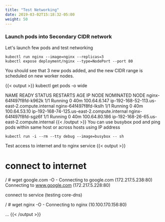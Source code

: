 ```yaml
---
title: "Test Networking"
date: 2019-03-02T15:18:32-05:00
weight: 50
---
```


### Launch pods into Secondary CIDR network

Let's launch few pods and test networking
```
kubectl run nginx --image=nginx --replicas=3
kubectl expose deployment/nginx --type=NodePort --port 80
```
You should see that 3 new pods added, and the new CIDR range is scheduled on new worker nodes.

{{< output >}}
kubectl get pods -o wide

NAME                     READY     STATUS    RESTARTS   AGE       IP              NODE                                           NOMINATED NODE
nginx-64f497f8fd-k962k   1/1       Running   0          40m       100.64.6.147    ip-192-168-52-113.us-east-2.compute.internal   <none>
nginx-64f497f8fd-lkslh   1/1       Running   0          40m       100.64.53.10    ip-192-168-74-125.us-east-2.compute.internal   <none>
nginx-64f497f8fd-sgz6f   1/1       Running   0          40m       100.64.80.186   ip-192-168-26-65.us-east-2.compute.internal    <none>
{{< /output >}}
You can use busybox pod and ping pods within same host or across hosts using IP address

```
kubectl run -i --rm --tty debug --image=busybox -- sh
```
Test access to internet and to nginx service
{{< output >}}
# connect to internet
/ # wget google.com -O -
Connecting to google.com (172.217.5.238:80)
Connecting to www.google.com (172.217.5.228:80)
<!doctype html><html itemscope="" itemtype="http://schema.org/WebPage" lang="en"><head><meta content="Search the world's information, including webpages, images, videos and more. Google has many special
...

# connect to service (testing core-dns)
/ # wget nginx -O -
Connecting to nginx (10.100.170.156:80)
<!DOCTYPE html>
<html>
<head>
<title>Welcome to nginx!</title>
...
{{< /output >}}
